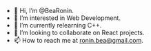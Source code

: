 - 👋 Hi, I’m @BeaRonin.
- 👀 I’m interested in Web Development.
- 🌱 I’m currently relearning C++.
- 💞️ I’m looking to collaborate on React projects.
- 📫 How to reach me at ronin.bea@gmail.com.

<!---
BeaRonin/BeaRonin is a ✨ special ✨ repository because its `README.md` (this file) appears on your GitHub profile.
You can click the Preview link to take a look at your changes.
--->

